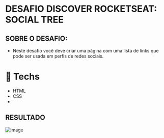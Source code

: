 # DESAFIO DISCOVER ROCKETSEAT: SOCIAL TREE
## SOBRE O DESAFIO: 
- Neste desafio você deve criar uma página com uma lista de links que pode ser usada em perfis de redes sociais.


# 🚀 **Techs**
- HTML
- CSS
- 
## RESULTADO

![image](https://user-images.githubusercontent.com/26825692/151722445-ce7a0144-3c2a-46b6-a90e-ed71a9148c2c.png)
